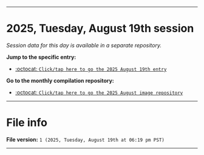 
***

# 2025, Tuesday, August 19th session

_Session data for this day is available in a separate repository._

**Jump to the specific entry:**

- [:octocat: `Click/tap here to go the 2025 August 19th entry`](https://github.com/seanpm2001/SeansLifeArchive_Images_MotorWorld_CarFactory_Y2025_V8/tree/SeansLifeArchive_Images_MotorWorld_CarFactory_Y2025_V8_Main-dev/2025/08_August/19/)

**Go to the monthly compilation repository:**

- [:octocat: `Click/tap here to go the 2025 August image repository`](https://github.com/seanpm2001/SeansLifeArchive_Images_MotorWorld_CarFactory_Y2025_V8/)

***

# File info

**File version:** `1 (2025, Tuesday, August 19th at 06:19 pm PST)`

***
